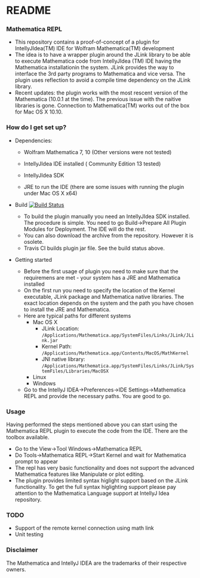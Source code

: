 # README #

### Mathematica REPL ###

* This repository contains a proof-of-concept of a plugin for IntellyJIdea(TM) IDE for Wolfram Mathematica(TM) development
* The idea is to have a wrapper plugin around the JLink library to be able to execute Mathematica code from IntellyJIdea (TM) IDE having the Mathematica installationin the system. JLink provides the way to interface the 3rd party programs to Mathematica and vice versa. The plugin uses reflection to avoid a compile time dependency on the JLink library. 
* Recent updates: the plugin works with the most rescent version of the Mathematica (10.0.1 at the time). The previous issue with the naitive libraries is gone. Connection to Mathematica(TM) works out of the box for Mac OS X 10.10. 

### How do I get set up? ###

* Dependencies:
  
  * Wolfram Mathematica 7, 10 (Other versions were not tested)
  
  * IntellyJIdea IDE installed ( Community Edition 13 tested)
  
  * IntellyJIdea SDK 

  * JRE to run the IDE (there are some issues with running the plugin under Mac OS X x64)

* Build [![Build Status](https://travis-ci.org/dubrousky/Mathematica-REPL.svg?branch=master)](https://travis-ci.org/dubrousky/Mathematica-REPL)

  * To build the plugin manually you need an IntellyJIdea SDK installed. The procedure is simple. You need to go Build->Prepare All Plugin Modules for Deployment. The IDE will do the rest. 
  * You can also download the archive from the repository. However it is osolete.
  * Travis CI builds plugin jar file. See the build status above.

* Getting started
  * Before the first usage of plugin you need to make sure that the requiremens are met - your system has a JRE and Mathematica installed
  * On the first run you need to specify the location of the Kernel executable, JLink package and Mathematica native libraries. The exact location depends on the system and the path you have chosen to install the JRE and Mathematica.
  * Here are typical paths for different systems
    * Mac OS X
      * JLink Location: `/Applications/Mathematica.app/SystemFiles/Links/JLink/JLink.jar`
      * Kernel Path: `/Applications/Mathematica.app/Contents/MacOS/MathKernel`
      * JNI native library: `/Applications/Mathematica.app/SystemFiles/Links/JLink/SystemFiles/Libraries/MacOSX`
    * Linux
    * Windows
  * Go to the IntellyJ IDEA->Preferences->IDE Settings->Mathematica REPL and provide the necessary paths. You are good to go.

### Usage ###
Having performed the steps mentioned above you can start using the Mathematica REPL plugin to execute the code from the IDE. There are the toolbox available.
* Go to the View->Tool Windows->Mathematica REPL
* Do Tools->Mathematica REPL->Start Kernel and wait for Mathematica prompt to appear
* The repl has very basic functionality and does not support the advanced Mathematica features like Manipulate or plot editing.
* The plugin provides limited syntax higlight support based on the JLink functionality. To get the full syntax higlighting support please pay attention to the Mathematica Language support at IntellyJ Idea repository.

### TODO ###
* Support of the remote kernel connection using math link
* Unit testing
 
### Disclaimer ###
The Mathematica and IntellyJ IDEA are the trademarks of their respective owners.
